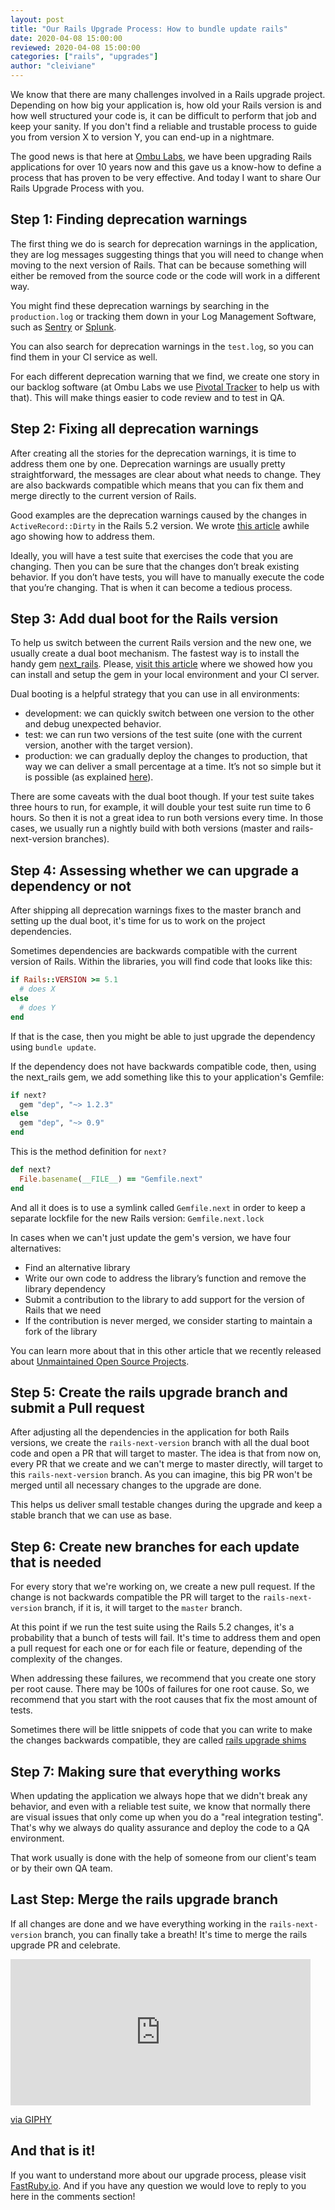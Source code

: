 ```yaml
---
layout: post
title: "Our Rails Upgrade Process: How to bundle update rails"
date: 2020-04-08 15:00:00
reviewed: 2020-04-08 15:00:00
categories: ["rails", "upgrades"]
author: "cleiviane"
---
```


We know that there are many challenges involved in a Rails upgrade project. Depending on how big your application is, how old your Rails version is and how well structured your code is, it can be difficult to perform that job and keep your sanity. If you don't find a reliable and trustable process to guide you from version X to version Y, you can end-up in a nightmare.

The good news is that here at [Ombu Labs](https://www.ombulabs.com/), we have been upgrading Rails applications for over 10 years now and this gave us a know-how to define a process that has proven to be very effective. And today I want to share Our Rails Upgrade Process with you.

<!--more-->

## Step 1: Finding deprecation warnings

The first thing we do is search for deprecation warnings in the application, they are log messages suggesting things that you will need to change when moving to the next version of Rails. That can be because something will either be removed from the source code or the code will work in a different way.

You might find these deprecation warnings by searching in the `production.log` or tracking them down in your Log Management Software, such as [Sentry](https://sentry.io/) or [Splunk](https://www.splunk.com).

You can also search for deprecation warnings in the `test.log`, so you can find them in your CI service as well.

For each different deprecation warning that we find, we create one story in our backlog software (at Ombu Labs we use [Pivotal Tracker](pivotaltracker.com) to help us with that). This will make things easier to code review and to test in QA.

## Step 2: Fixing all deprecation warnings

After creating all the stories for the deprecation warnings, it is time to address them one by one. Deprecation warnings are usually pretty straightforward, the messages are clear about what needs to change. They are also backwards compatible which means that you can fix them and merge directly to the current version of Rails.

Good examples are the deprecation warnings caused by the changes in `ActiveRecord::Dirty` in the Rails 5.2 version. We wrote [this article](https://www.fastruby.io/blog/rails/upgrades/active-record-5-1-api-changes.html) awhile ago showing how to address them.

Ideally, you will have a test suite that exercises the code that you are changing. Then you can be sure that the changes don’t break existing behavior. If you don’t have tests, you will have to manually execute the code that you’re changing. That is when it can become a tedious process.

## Step 3: Add dual boot for the Rails version

To help us switch between the current Rails version and the new one, we usually create a dual boot mechanism. The fastest way is to install the handy gem [next_rails](https://github.com/fastruby/next_rails). Please, [visit this article](https://www.fastruby.io/blog/upgrade-rails/dual-boot/dual-boot-with-rails-6-0-beta.html) where we showed how you can install and setup the gem in your local environment and your CI server.

Dual booting is a helpful strategy that you can use in all environments:

- development: we can quickly switch between one version to the other and debug unexpected behavior.
- test: we can run two versions of the test suite (one with the current version, another with the target version).
- production: we can gradually deploy the changes to production, that way we can deliver a small percentage at a time. It’s not so simple but it is possible (as explained [here](http://recursion.org/incremental-rails-upgrade)).

There are some caveats with the dual boot though. If your test suite takes three hours to run, for example, it will double your test suite run time to 6 hours. So then it is not a great idea to run both versions every time. In those cases, we usually run a nightly build with both versions (master and rails-next-version branches).

## Step 4: Assessing whether we can upgrade a dependency or not

After shipping all deprecation warnings fixes to the master branch and setting up the dual boot, it's time for us to work on the project dependencies.

Sometimes dependencies are backwards compatible with the current version of Rails. Within the libraries, you will find code that looks like this:

```ruby
if Rails::VERSION >= 5.1
  # does X
else
  # does Y
end
```

If that is the case, then you might be able to just upgrade the dependency using `bundle update`.

If the dependency does not have backwards compatible code, then, using the next_rails gem, we add something like this to your application's Gemfile:

```ruby
if next?
  gem "dep", "~> 1.2.3"
else
  gem "dep", "~> 0.9"
end
```

This is the method definition for `next?`

```ruby
def next?
  File.basename(__FILE__) == "Gemfile.next"
end
```

And all it does is to use a symlink called `Gemfile.next` in order to keep a separate lockfile for the new Rails version: `Gemfile.next.lock`

In cases when we can't just update the gem's version, we have four alternatives:

- Find an alternative library
- Write our own code to address the library’s function and remove the library dependency
- Submit a contribution to the library to add support for the version of Rails that we need
- If the contribution is never merged, we consider starting to maintain a fork of the library

You can learn more about that in this other article that we recently released about [Unmaintained Open Source Projects](https://www.fastruby.io/blog/open-source/guide-for-unmaintained-open-source-projects.html).

## Step 5: Create the rails upgrade branch and submit a Pull request

After adjusting all the dependencies in the application for both Rails versions, we create the `rails-next-version` branch with all the dual boot code and open a PR that will target to master. The idea is that from now on, every PR that we create and we can't merge to master directly, will target to this `rails-next-version` branch. As you can imagine, this big PR won't be merged until all necessary changes to the upgrade are done.

This helps us deliver small testable changes during the upgrade and keep a stable branch that we can use as base.

## Step 6: Create new branches for each update that is needed

For every story that we're working on, we create a new pull request. If the change is not backwards compatible the PR will target to the `rails-next-version` branch, if it is, it will target to the `master` branch.

At this point if we run the test suite using the Rails 5.2 changes, it's a probability that a bunch of tests will fail. It's time to address them and open a pull request for each one or for each file or feature, depending of the complexity of the changes.

When addressing these failures, we recommend that you create one story per root cause. There may be 100s of failures for one root cause. So, we recommend that you start with the root causes that fix the most amount of tests.

Sometimes there will be little snippets of code that you can write to make the changes backwards compatible, they are called [rails upgrade shims](https://medium.com/@ujjawal.dixit/what-is-a-shim-72d9ac5d8620)

## Step 7: Making sure that everything works

When updating the application we always hope that we didn't break any behavior, and even with a reliable test suite, we know that normally there are visual issues that only come up when you do a "real integration testing". That's why we always do quality assurance and deploy the code to a QA environment.

That work usually is done with the help of someone from our client's team or by their own QA team.

## Last Step: Merge the rails upgrade branch

If all changes are done and we have everything working in the `rails-next-version` branch, you can finally take a breath!
It's time to merge the rails upgrade PR and celebrate.

<iframe src="https://giphy.com/embed/KYElw07kzDspaBOwf9" width="480" height="234" frameBorder="0" class="giphy-embed" allowFullScreen></iframe><p><a href="https://giphy.com/gifs/the-office-dunder-mifflin-KYElw07kzDspaBOwf9">via GIPHY</a></p>

## And that is it!

If you want to understand more about our upgrade process, please visit [FastRuby.io](https://www.fastruby.io).
And if you have any question we would love to reply to you here in the comments section!
